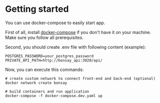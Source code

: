 # Getting started

You can use docker-compose to easily start app.

First of all, install [docker-compose](https://docs.docker.com/compose/install/) if you don't have it on your machine. Make sure you follow all prerequisites.

Second, you should create .env file with following content (example):

```
POSTGRES_PASSWORD=your_postgres_password
PRIVATE_API_PATH=http://bonsay_api:3020/api/
```

Now, you can execute this commands:

```
# create custom network to connect front-end and back-end (optional)
docker network create bonsay

# build containers and run application
docker-compose -f docker-compose.dev.yaml up
```
